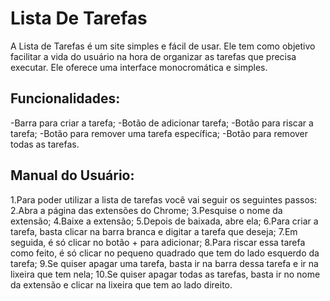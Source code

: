 # Lista De Tarefas 
A Lista de Tarefas é um site simples e fácil de usar. Ele tem como objetivo facilitar a vida do usuário na hora de organizar as tarefas que precisa executar. Ele oferece uma interface monocromática e simples.

## Funcionalidades:

-Barra para criar a tarefa;
-Botão de adicionar tarefa;
-Botão para riscar a tarefa;
-Botão para remover uma tarefa específica;
-Botão para remover todas as tarefas.

## Manual do Usuário:

1.Para poder utilizar a lista de tarefas você vai seguir os seguintes passos:
2.Abra a página das extensões do Chrome;
3.Pesquise o nome da extensão;
4.Baixe a extensão;
5.Depois de baixada, abre ela;
6.Para criar a tarefa, basta clicar na barra branca e digitar a tarefa que deseja;
7.Em seguida, é só clicar no botão + para adicionar;
8.Para riscar essa tarefa como feito, é só clicar no pequeno quadrado que tem do lado esquerdo da tarefa;
9.Se quiser apagar uma tarefa, basta ir na barra dessa tarefa e ir na lixeira que tem nela;
10.Se quiser apagar todas as tarefas, basta ir no nome da extensão e clicar na lixeira que tem ao lado direito.

